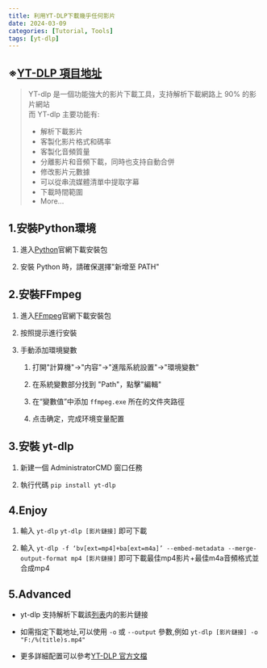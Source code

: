 ```yaml
---
title: 利用YT-DLP下載幾乎任何影片
date: 2024-03-09
categories: [Tutorial, Tools]
tags: [yt-dlp]
---
```


## ※[YT-DLP 項目地址](https://github.com/yt-dlp/yt-dlp)

>YT-dlp 是一個功能強大的影片下載工具，支持解析下載網路上 90% 的影片網站  
>而 YT-dlp 主要功能有:
>
>- 解析下載影片
>- 客製化影片格式和碼率
>- 客製化音頻質量
>- 分離影片和音頻下載，同時也支持自動合併
>- 修改影片元數據
>- 可以從串流媒體清單中提取字幕
>- 下載時間範圍
>- More...

## 1.安裝Python環境

1. 進入[Python](https://www.python.org/downloads/)官網下載安裝包

2. 安裝 Python 時，請確保選擇"新增至 PATH"

## 2.安裝FFmpeg

1. 進入[FFmpeg](https://www.ffmpeg.org)官網下載安裝包

2. 按照提示進行安裝

3. 手動添加環境變數

    1. 打開"計算機"->"内容"->"進階系統設置"->"環境變數"
  
    2. 在系統變數部分找到 "Path"，點擊"編輯"
  
    3. 在“變數值”中添加 `ffmpeg.exe` 所在的文件夾路徑
  
    4. 点击确定，完成环境变量配置

## 3.安裝 yt-dlp

1. 新建一個 AdministratorCMD 窗口任務

2. 執行代碼 `pip install yt-dlp`

## 4.Enjoy

1. 輸入 `yt-dlp` `yt-dlp [影片鏈接]` 即可下載

2. 輸入 `yt-dlp -f ‘bv[ext=mp4]+ba[ext=m4a]’ --embed-metadata --merge-output-format mp4 [影片鏈接]` 即可下載最佳mp4影片+最佳m4a音頻格式並合成mp4

## 5.Advanced

- yt-dlp 支持解析下載該[列表](https://github.com/yt-dlp/yt-dlp/blob/master/supportedsites.md)内的影片鏈接

- 如需指定下載地址,可以使用 `-o` 或 `--output` 參數,例如 `yt-dlp [影片鏈接] -o "F:/%(title)s.mp4"`

- 更多詳細配置可以參考[YT-DLP 官方文檔](https://github.com/yt-dlp/yt-dlp?tab=readme-ov-file#usage-and-options)

